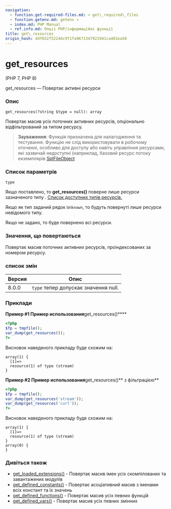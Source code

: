 ```yaml
---
navigation:
  - function.get-required-files.md: « get\_required\_files
  - function.getenv.md: getenv »
  - index.md: PHP Manual
  - ref.info.md: Опції PHP/інформаційні функції
title: get\_resources
origin_hash: ddf652f5224dc9f1fa9671347921941ca401ea50
---
```

# get\_resources

(PHP 7, PHP 8)

get\_resources — Повертає активні ресурси

### Опис

```methodsynopsis
get_resources(?string $type = null): array
```

Повертає масив усіх поточних активних ресурсів, опціонально відфільтрований за типом ресурсу.

> **Зауваження**: Функція призначена для налагодження та тестування. Функцію не слід використовувати в робочому оточенні, особливо для доступу або навіть управління ресурсами, які зазвичай недоступні (наприклад, базовий ресурс потоку екземплярів [SplFileObject](class.splfileobject.md)

### Список параметрів

`type`

Якщо поставлено, то **get\_resources()** поверне лише ресурси зазначеного типу . [Список доступних типів ресурсів.](resource.md)

Якщо як тип заданий рядок `Unknown`, то будуть повернуті лише ресурси невідомого типу.

Якщо не задано, то буде повернено всі ресурси.

### Значення, що повертаються

Повертає масив поточних активних ресурсів, проіндексованих за номером ресурсу.

### список змін

| Версия | Опис |
| --- | --- |
| 8.0.0 | `type` тепер допускає значення null. |

### Приклади

**Пример #1 Пример использования**get\_resources()\*\*\*\*

```php
<?php
$fp = tmpfile();
var_dump(get_resources());
?>
```

Висновок наведеного прикладу буде схожим на:

```
array(1) {
  [1]=>
  resource(1) of type (stream)
}
```

**Пример #2 Пример использования**get\_resources()\*\* з фільтрацією\*\*

```php
<?php
$fp = tmpfile();
var_dump(get_resources('stream'));
var_dump(get_resources('curl'));
?>
```

Висновок наведеного прикладу буде схожим на:

```
array(1) {
  [1]=>
  resource(1) of type (stream)
}
array(0) {
}
```

### Дивіться також

-   [get\_loaded\_extensions()](function.get-loaded-extensions.md) \- Повертає масив імен усіх скомпілованих та завантажених модулів
-   [get\_defined\_constants()](function.get-defined-constants.md) \- Повертає асоціативний масив з іменами всіх констант та їх значень
-   [get\_defined\_functions()](function.get-defined-functions.md) \- Повертає масив усіх певних функцій
-   [get\_defined\_vars()](function.get-defined-vars.md) \- Повертає масив усіх певних змінних
